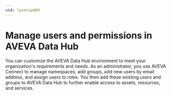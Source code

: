 ```yaml
---
uid: lpsetupADH
---
```


# Manage users and permissions in AVEVA Data Hub

You can customize the AVEVA Data Hub environment to meet your organization's requirements and needs. As an administrator, you use AVEVA Connect to manage namespaces, add groups, add new users by email address, and assign users to roles. You then add these existing users and groups to AVEVA Data Hub to further enable access to assets, resources, and services.
